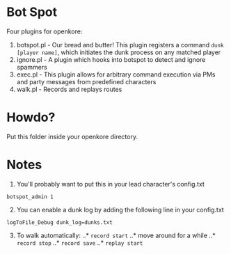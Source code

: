 Bot Spot
=======
Four plugins for openkore:
1. botspot.pl - Our bread and butter! This plugin registers a command `dunk [player name]`, which initiates the dunk process on any matched player
2. ignore.pl - A plugin which hooks into botspot to detect and ignore spammers
3. exec.pl - This plugin allows for arbitrary command execution via PMs and party messages from predefined characters
4. walk.pl - Records and replays routes


Howdo?
=======
Put this folder inside your openkore directory.


Notes
=======
1. You'll probably want to put this in your lead character's config.txt
```
botspot_admin 1
```


2. You can enable a dunk log by adding the following line in your config.txt
```
logToFile_Debug dunk_log=dunks.txt
```


3. To walk automatically:
..* `record start`
..* move around for a while
..* `record stop`
..* `record save`
..* `replay start`
